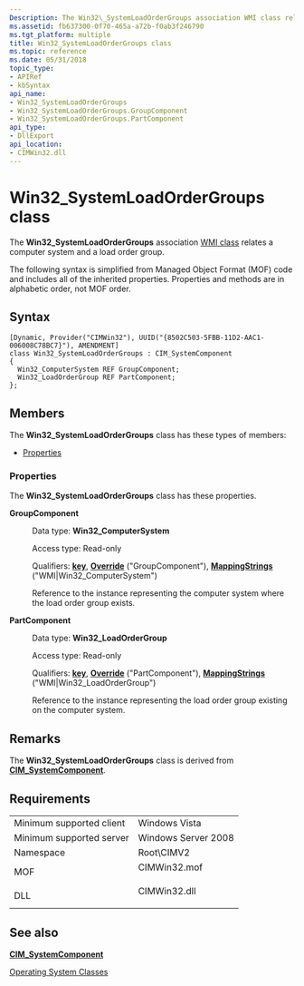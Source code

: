```yaml
---
Description: The Win32\_SystemLoadOrderGroups association WMI class relates a computer system and a load order group.
ms.assetid: fb637300-0f70-465a-a72b-f0ab3f246790
ms.tgt_platform: multiple
title: Win32_SystemLoadOrderGroups class
ms.topic: reference
ms.date: 05/31/2018
topic_type: 
- APIRef
- kbSyntax
api_name: 
- Win32_SystemLoadOrderGroups
- Win32_SystemLoadOrderGroups.GroupComponent
- Win32_SystemLoadOrderGroups.PartComponent
api_type: 
- DllExport
api_location: 
- CIMWin32.dll
---
```


# Win32\_SystemLoadOrderGroups class

The **Win32\_SystemLoadOrderGroups** association [WMI class](https://msdn.microsoft.com/library/Aa393244(v=VS.85).aspx) relates a computer system and a load order group.

The following syntax is simplified from Managed Object Format (MOF) code and includes all of the inherited properties. Properties and methods are in alphabetic order, not MOF order.

## Syntax

``` syntax
[Dynamic, Provider("CIMWin32"), UUID("{8502C503-5FBB-11D2-AAC1-006008C78BC7}"), AMENDMENT]
class Win32_SystemLoadOrderGroups : CIM_SystemComponent
{
  Win32_ComputerSystem REF GroupComponent;
  Win32_LoadOrderGroup REF PartComponent;
};
```

## Members

The **Win32\_SystemLoadOrderGroups** class has these types of members:

-   [Properties](#properties)

### Properties

The **Win32\_SystemLoadOrderGroups** class has these properties.

<dl> <dt>

**GroupComponent**
</dt> <dd> <dl> <dt>

Data type: **Win32\_ComputerSystem**
</dt> <dt>

Access type: Read-only
</dt> <dt>

Qualifiers: [**key**](https://msdn.microsoft.com/library/Aa392157(v=VS.85).aspx), [**Override**](https://msdn.microsoft.com/library/Aa393650(v=VS.85).aspx) ("GroupComponent"), [**MappingStrings**](https://msdn.microsoft.com/library/Aa393650(v=VS.85).aspx) ("WMI\|Win32\_ComputerSystem")
</dt> </dl>

Reference to the instance representing the computer system where the load order group exists.

</dd> <dt>

**PartComponent**
</dt> <dd> <dl> <dt>

Data type: **Win32\_LoadOrderGroup**
</dt> <dt>

Access type: Read-only
</dt> <dt>

Qualifiers: [**key**](https://msdn.microsoft.com/library/Aa392157(v=VS.85).aspx), [**Override**](https://msdn.microsoft.com/library/Aa393650(v=VS.85).aspx) ("PartComponent"), [**MappingStrings**](https://msdn.microsoft.com/library/Aa393650(v=VS.85).aspx) ("WMI\|Win32\_LoadOrderGroup")
</dt> </dl>

Reference to the instance representing the load order group existing on the computer system.

</dd> </dl>

## Remarks

The **Win32\_SystemLoadOrderGroups** class is derived from [**CIM\_SystemComponent**](cim-systemcomponent.md).

## Requirements



|                                     |                                                                                         |
|-------------------------------------|-----------------------------------------------------------------------------------------|
| Minimum supported client<br/> | Windows Vista<br/>                                                                |
| Minimum supported server<br/> | Windows Server 2008<br/>                                                          |
| Namespace<br/>                | Root\\CIMV2<br/>                                                                  |
| MOF<br/>                      | <dl> <dt>CIMWin32.mof</dt> </dl> |
| DLL<br/>                      | <dl> <dt>CIMWin32.dll</dt> </dl> |



## See also

<dl> <dt>

[**CIM\_SystemComponent**](cim-systemcomponent.md)
</dt> <dt>

[Operating System Classes](https://msdn.microsoft.com/library/Dn792258(v=VS.85).aspx)
</dt> </dl>

 

 




